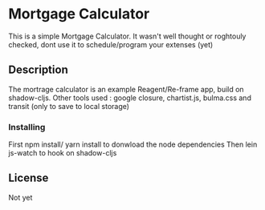 # Mortgage Calculator

This is a simple Mortgage Calculator. It wasn't well thought or roghtouly checked,
dont use it to schedule/program your extenses (yet)

## Description
The mortrage calculator is an example Reagent/Re-frame app, build on shadow-cljs.
Other tools used : google closure, chartist.js, bulma.css and transit (only to save to local storage)


### Installing
First npm install/ yarn install to donwload the node dependencies
Then lein js-watch to hook on shadow-cljs 

## License
Not yet
<!-- This project is licensed under the [NAME HERE] License - see the LICENSE.md file for details -->

